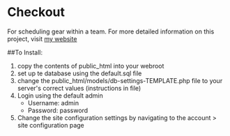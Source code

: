# Checkout

For scheduling gear within a team.
For more detailed information on this project, visit [my website](http://jakedawkins.com)

##To Install:
1. copy the contents of public\_html into your webroot
2. set up te database using the default.sql file
3. change the public\_html/models/db-settings-TEMPLATE.php file to your server's correct values (instructions in file)
4. Login using the default admin
    - Username: admin
    - Password: password
5. Change the site configuration settings by navigating to the account > site configuration page
